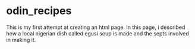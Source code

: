 # odin_recipes
This is my first attempt at creating an html page. In this page, i described how a local nigerian dish called egusi soup is made and the septs involved in making it. 

